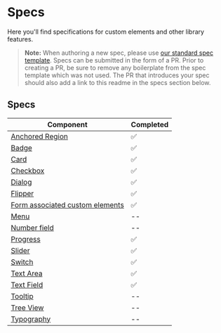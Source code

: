 # Specs

Here you'll find specifications for custom elements and other library features.

> **Note:** When authoring a new spec, please use [our standard spec template](./template.md). Specs can be submitted in the form of a PR. Prior to creating a PR, be sure to remove any boilerplate from the spec template which was not used. The PR that introduces your spec should also add a link to this readme in the specs section below.

## Specs
| Component | Completed |
| --------- | --------- |
| [Anchored Region](../packages/web-components/fast-components/src/anchored-region/anchored-region.spec.md) | :white_check_mark: |
| [Badge](../packages/web-components/fast-components/src/badge/badge.spec.md) | :white_check_mark: |
| [Card](../packages/web-components/fast-components/src/card/card.spec.md) | :white_check_mark: |
| [Checkbox](../packages/web-components/fast-components/src/checkbox/checkbox.spec.md) | :white_check_mark: |
| [Dialog](../packages/web-components/fast-components/src/dialog/dialog.spec.md) | :white_check_mark: |
| [Flipper](../packages/web-components/fast-components/src/flipper/flipper.spec.md) | :white_check_mark: |
| [Form associated custom elements](../packages/web-components/fast-components/src/form-associated/form-associated-custom-element.spec.md) | :white_check_mark: |
| [Menu](./menu/menu.md) | -- |
| [Number field](./number-field.md) | -- |
| [Progress](../packages/web-components/fast-components/src/progress/progress.spec.md) | :white_check_mark: |
| [Slider](../packages/web-components/fast-components/src/slider/slider.spec.md) | :white_check_mark: |
| [Switch](../packages/web-components/fast-components/src/switch/switch.spec.md) | :white_check_mark: |
| [Text Area](../packages/web-components/fast-components/src/text-area/text-area.spec.md) | :white_check_mark: |
| [Text Field](../packages/web-components/fast-components/src/text-field/text-field.spec.md) | :white_check_mark: |
| [Tooltip](./tooltip.md) | -- |
| [Tree View](./tree-view/tree-view.md) | -- |
| [Typography](./typography.md) | -- |
